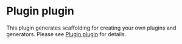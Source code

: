 # Plugin plugin

This plugin generates scaffolding for creating your own plugins and generators.
Please see
[Plugin plugin](https://code-shaper.dev/docs/reference/plugin-plugin)
for details.

